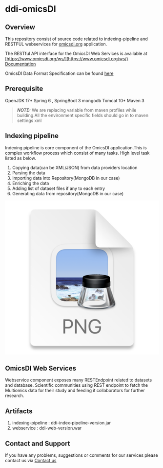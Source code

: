 # ddi-omicsDI

## Overview
This repository consist of source code related to indexing-pipeline and RESTFUL webservices for [omicsdi.org](https://www.omicsdi.org/) application.

The RESTful API interface for the OmicsDI Web Services is available at
[https://www.omicsdi.org/ws/](https://www.omicsdi.org/ws/)
[Documentation](http://blog.omicsdi.org/post/introduction-api/)

OmicsDI Data Format Specification can be found [here](http://blog.omicsdi.org/post/omicsdi-spec/)

## Prerequisite
OpenJDK 17*
Spring 6 , SpringBoot 3
mongodb
Tomcat 10*
Maven 3

> **_NOTE:_**  We are replacing variable from maven profiles while building.All the environment specific fields should go in to maven settings xml


## Indexing pipeline
Indexing pipeline is core component of the OmicsDI application.This is complex workflow process which consist of many tasks.
High level task listed as below.
1) Copying data(can be XML/JSON) from data providers location
2) Parsing the data
3) Importing data into Repository(MongoDB in our case)
4) Enriching the data
5) Adding list of dataset files if any to each entry
6) Generating data from repository(MongoDB in our case)

![Indexing pipeline](https://github.com/OmicsDI/ddi-omicsDI/blob/OMICSDI-1AND55/flowchart.png)

## OmicsDI Web Services
Webservice component exposes many RESTEndpoint related to datasets and database.
Scientific communities using REST endpoint to fetch the Multiomics data for their study and feeding it collaborators for further research.

## Artifacts
1) indexing-pipeline : ddi-index-pipeline-version.jar
2) webservice : ddi-web-version.war

## Contact and Support
If you have any problems, suggestions or comments for our services please contact us via [Contact us](https://www.ebi.ac.uk/about/contact/support/index.php?query=omics-di)


